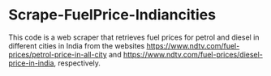 # Scrape-FuelPrice-Indiancities
This code is a web scraper that retrieves fuel prices for petrol and diesel in different cities in India from the websites https://www.ndtv.com/fuel-prices/petrol-price-in-all-city and https://www.ndtv.com/fuel-prices/diesel-price-in-india, respectively.
